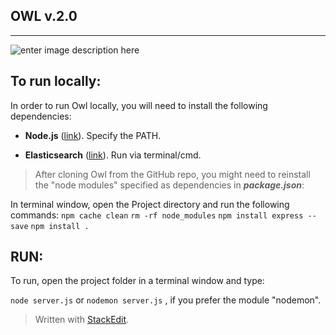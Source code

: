 **OWL v.2.0**
---


----------


![enter image description here](http://cidar.bu.edu/owl/images/logo-Owl-Color_cropped.png)

## **To run locally:** ##
In order to run Owl locally, you will need to install the following dependencies:

 - **Node.js** ([link](https://nodejs.org/en/)). Specify the PATH.

 
 - **Elasticsearch** ([link](https://www.elastic.co/downloads/elasticsearch)). Run via terminal/cmd.



> After cloning Owl from the GitHub repo, you might need to reinstall the "node modules" specified as dependencies in  ***package.json***:

In terminal window, open the Project directory and run the following commands:
`npm cache clean`
`rm -rf node_modules`
`npm install express --save`
`npm install .`

## **RUN:** ##
To run, open the project folder in a terminal window and type:

 `node server.js` 
or
`nodemon server.js` , if you prefer the module "nodemon".
 
> Written with [StackEdit](https://stackedit.io/).